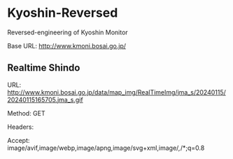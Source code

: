 # Kyoshin-Reversed
Reversed-engineering of Kyoshin Monitor

Base URL: http://www.kmoni.bosai.go.jp/

## Realtime Shindo

URL: http://www.kmoni.bosai.go.jp/data/map_img/RealTimeImg/jma_s/20240115/20240115165705.jma_s.gif

Method: GET

Headers:

Accept: image/avif,image/webp,image/apng,image/svg+xml,image/*,*/*;q=0.8

## 

